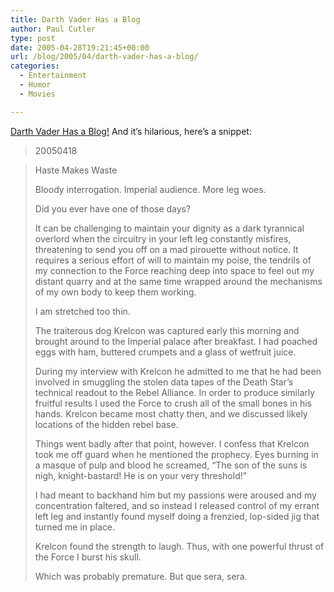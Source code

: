 ```yaml
---
title: Darth Vader Has a Blog
author: Paul Cutler
type: post
date: 2005-04-28T19:21:45+00:00
url: /blog/2005/04/darth-vader-has-a-blog/
categories:
  - Entertainment
  - Humor
  - Movies

---
```

[Darth Vader Has a Blog!][1] And it&#8217;s hilarious, here&#8217;s a snippet:

> 20050418
  
> Haste Makes Waste
> 
> Bloody interrogation. Imperial audience. More leg woes.
> 
> Did you ever have one of those days?
> 
> It can be challenging to maintain your dignity as a dark tyrannical overlord when the circuitry in your left leg constantly misfires, threatening to send you off on a mad pirouette without notice. It requires a serious effort of will to maintain my poise, the tendrils of my connection to the Force reaching deep into space to feel out my distant quarry and at the same time wrapped around the mechanisms of my own body to keep them working.
> 
> I am stretched too thin.
> 
> The traiterous dog Krelcon was captured early this morning and brought around to the Imperial palace after breakfast. I had poached eggs with ham, buttered crumpets and a glass of wetfruit juice.
> 
> During my interview with Krelcon he admitted to me that he had been involved in smuggling the stolen data tapes of the Death Star&#8217;s technical readout to the Rebel Alliance. In order to produce similarly fruitful results I used the Force to crush all of the small bones in his hands. Krelcon became most chatty then, and we discussed likely locations of the hidden rebel base.
> 
> Things went badly after that point, however. I confess that Krelcon took me off guard when he mentioned the prophecy. Eyes burning in a masque of pulp and blood he screamed, &#8220;The son of the suns is nigh, knight-bastard! He is on your very threshold!&#8221;
> 
> I had meant to backhand him but my passions were aroused and my concentration faltered, and so instead I released control of my errant left leg and instantly found myself doing a frenzied, lop-sided jig that turned me in place.
> 
> Krelcon found the strength to laugh. Thus, with one powerful thrust of the Force I burst his skull.
> 
> Which was probably premature. But que sera, sera.

 [1]: http://darthside.blogspot.com